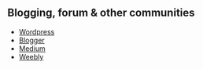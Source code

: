 ## Blogging, forum & other communities
- [Wordpress](http://wordpress.org/)
- [Blogger](https://www.blogger.com/)
- [Medium](http://medium.com/)
- [Weebly](https://www.weebly.com/?lang=en)
